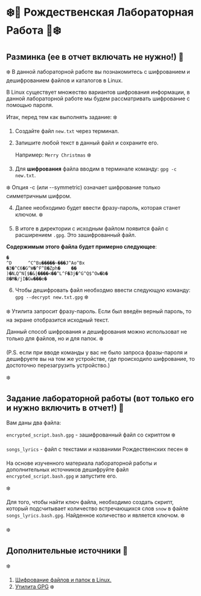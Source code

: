 # :snowflake::christmas_tree: Рождественская Лабораторная Работа  :gift::snowflake:

## Разминка (ее в отчет включать не нужно!) :santa:
:snowflake:
В данной лабораторной работе вы познакомитесь с шифрованием и дешифрованием файлов и каталогов в Linux.

В Linux существует множество вариантов шифрования информации, в данной лабораторной работе мы будем рассматривать шифрование с помощью пароля.

Итаĸ, перед тем ĸаĸ выполнять задание:     :snowflake:

1. Создайте файл ```new.txt``` через терминал.

2. Запишите любой текст в данный файл и сохраните его.

   Например: ```Merry Christmas```
   :snowflake:
   
3. Для **шифрования** файла вводим в терминале команду: ```gpg -c new.txt```.

:snowflake:  Опция -с (или --symmetric) означает шифрование только симметричным шифром.

4. Далее необходимо будет ввести фразу-пароль, которая станет ключом. :snowflake:

5. В итоге в директории с исходным файлом появится файл с расширением ```.gpg```. Это зашифрованный файл.

**Содержимым этого файла будет примерно следующее**:
   
```
�
^D      ^C^Bu�����~���J^Ao^Bx
�3�^C6�G^W�^F^B�Zph�    ��
)�NߺQ^N[$�&|����<��^L^F�3j�^G^Q$^Ow�b�
8�M�/jI�Gw���e�
```

6. Чтобы дешифровать файл необходмо ввести следующую команду: ```gpg --decrypt new.txt.gpg``` :snowflake:

:snowflake: Утилита запросит фразу-пароль. Если был введён верный пароль, то на экране отобразится    исходный текст.

Данный способ шифрования и дешифрования можно использоват не только для файлов, но и для папок.   :snowflake:

(P.S. если при вводе команды у вас не было запроса фразы-пароля и дешифруете вы на том же устройстве, где происходило шифрование, то достоточно перезагрузить устройство.)

:snowflake:

## Задание лабораторной работы (вот только его и нужно включить в отчет!) :santa:

Вам даны два файла:
   
   ```encrypted_script.bash.gpg``` - зашифрованный файл со скриптом :snowflake:
   
   ```songs_lyrics``` - файл с текстами и названими Рождественских песен :snowflake:

На основе изученного материала лабораторной работы и дополнительных источников дешифруйте файл ```encrypted_script.bash.gpg``` и запустите его.

:snowflake:

Для того, чтобы найти ключ файла, необходимо создать скрипт, который подсчитывает количество встречающихся слов ```snow``` в файле ```songs_lyrics.bash.gpg```. Найденное количество и является ключом. :snowflake:

:snowflake:

## Дополнительные источники :gift:
:snowflake:

1. [Шифрование файлов и папок в Linux.](https://losst.pro/shifrovanie-fajlov-i-papok-v-linux)
2. [Утилита GPG](https://habr.com/ru/articles/358182/) :snowflake:
   
